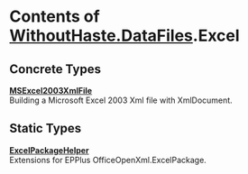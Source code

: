 # Contents of [WithoutHaste.DataFiles](TableOfContents.WithoutHaste.DataFiles.md).Excel

## Concrete Types

[**MSExcel2003XmlFile**](WithoutHaste.DataFiles.Excel.MSExcel2003XmlFile.md)  
Building a Microsoft Excel 2003 Xml file with XmlDocument.  

  

## Static Types

[**ExcelPackageHelper**](WithoutHaste.DataFiles.Excel.ExcelPackageHelper.md)  
Extensions for EPPlus OfficeOpenXml.ExcelPackage.  

  

